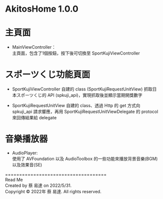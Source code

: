 # AkitosHome 1.0.0


# 主頁面
- MainViewController：  
主頁面，包含了1個按鈕，按下後可切換至 SportKujiViewController


# スポーツくじ功能頁面
- SportKujiViewController 
自建的 class (SportKujiRequestUnitView) 抓取日本スポーツくじ的 API (spkuji_api)，實現抓取後並顯示當期開獎數字

- SportKujiRequestUnitView
自建的 class、透過 Http 的 get 方式向 spkuji_api 請求響應，再用 SportKujiRequestUnitViewDelegate 的 protocol 來回傳結果給 delegate


# 音樂播放器
- AudioPlayer:  
使用了 AVFoundation 以及 AudioToolbox 的一些功能來播放背景音樂(BGM)以及效果音(SE)  

====================================  
Read Me  
Created by 蔡 易達 on 2022/5/31.  
Copyright © 2022年 蔡 易達. All rights reserved.
